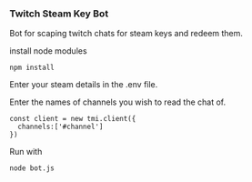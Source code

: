 ### Twitch Steam Key Bot
Bot for scaping twitch chats for steam keys and redeem them.

install node modules
```
npm install
```
Enter your steam details in the .env file.

Enter the names of channels you wish to read the chat of.
```
const client = new tmi.client({
  channels:['#channel']
})
```
Run with
```
node bot.js
```